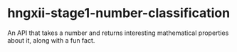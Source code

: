 # hngxii-stage1-number-classification
An API that takes a number and returns interesting mathematical properties about it, along with a fun fact.

